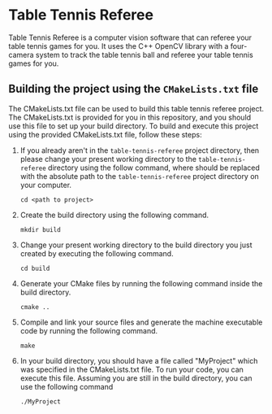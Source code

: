 # Table Tennis Referee 

Table Tennis Referee is a computer vision software that can referee your table tennis games for you. It uses the C++ OpenCV library with a four-camera system to track the table tennis ball and referee your table tennis games for you. 

## Building the project using the ```CMakeLists.txt``` file 

The CMakeLists.txt file can be used to build this table tennis referee project. The CMakeLists.txt is provided for you in this repository, and you should use this file to set up your build directory. To build and execute this project using the provided CMakeLists.txt file, follow these steps: 

1. If you already aren't in the ```table-tennis-referee``` project directory, then please change your present working directory to the ```table-tennis-referee``` directory using the follow command, where <path to project> should be replaced with the absolute path to the ```table-tennis-referee``` project directory on your computer. 

    ```cd <path to project>``` 

2. Create the build directory using the following command. 

    ```mkdir build``` 

3. Change your present working directory to the build directory you just created by executing the following command. 

    ```cd build``` 

4. Generate your CMake files by running the following command inside the build directory. 

    ```cmake ..``` 

5. Compile and link your source files and generate the machine executable code by running the following command. 

    ```make``` 

6. In your build directory, you should have a file called "MyProject" which was specified in the CMakeLists.txt file. To run your code, you can execute this file. Assuming you are still in the build directory, you can use the following command 

    ```./MyProject``` 
